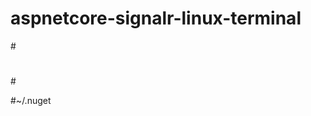# aspnetcore-signalr-linux-terminal


#<configuration>
#  <packageSources>
#   <add key="AspNetCore" value="https://dotnet.myget.org/F/aspnetcore-ci-dev/api/v3/index.json" />
#    <add key="nuget.org" value="https://api.nuget.org/v3/index.json" protocolVersion="3" />
#  </packageSources>
#</configuration>


#~/.nuget
